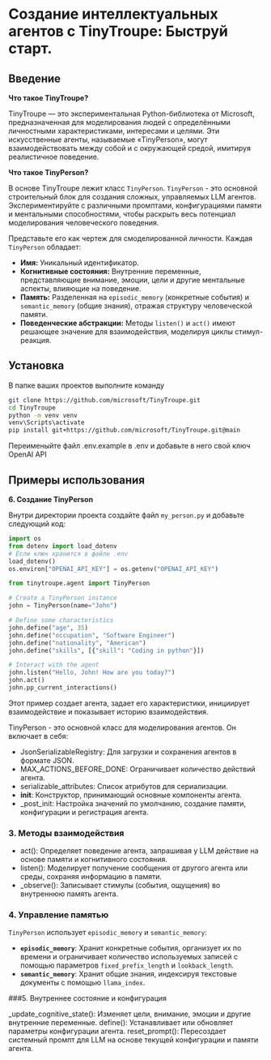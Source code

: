 # Создание интеллектуальных агентов с TinyTroupe: Быструй старт.

## Введение

**Что такое TinyTroupe?**

TinyTroupe — это экспериментальная Python-библиотека от Microsoft, предназначенная для моделирования людей с определёнными личностными характеристиками, интересами и целями. Эти искусственные агенты, называемые «TinyPerson», могут взаимодействовать между собой и с окружающей средой, имитируя реалистичное поведение.

**Что такое TinyPerson?**

В основе TinyTroupe лежит класс `TinyPerson`. 
`TinyPerson` - это основной строительный блок для создания сложных, управляемых LLM агентов.  
Экспериментируйте с различными промптами, конфигурациями памяти и ментальными способностями, 
чтобы раскрыть весь потенциал моделирования человеческого поведения.

Представьте его как чертеж для смоделированной личности. Каждая `TinyPerson` обладает:

*   **Имя:** Уникальный идентификатор.
*   **Когнитивные состояния:** Внутренние переменные, представляющие внимание, эмоции, цели и другие ментальные аспекты, влияющие на поведение.
*   **Память:** Разделенная на `episodic_memory` (конкретные события) и `semantic_memory` (общие знания), отражая структуру человеческой памяти.
*   **Поведенческие абстракции:** Методы `listen()` и `act()` имеют решающее значение для взаимодействия, моделируя циклы стимул-реакция.

## Установка

В папке ваших проектов выполните команду 

```bash
git clone https://github.com/microsoft/TinyTroupe.git
cd TinyTroupe
python -m venv venv
venv\Scripts\activate
pip install git+https://github.com/microsoft/TinyTroupe.git@main
```
Переименыйте файл .env.example в .env и добавьте в него свой ключ OpenAI API


## Примеры использования


**6. Создание TinyPerson**

Внутри директории проекта создайте файл `my_person.py` и добавьте следующий код: 

```python
import os
from dotenv import load_dotenv
# Если ключ хранится в файле .env
load_dotenv()
os.environ["OPENAI_API_KEY"] = os.getenv("OPENAI_API_KEY")

from tinytroupe.agent import TinyPerson

# Create a TinyPerson instance
john = TinyPerson(name="John")

# Define some characteristics
john.define("age", 35)
john.define("occupation", "Software Engineer")
john.define("nationality", "American")
john.define("skills", [{"skill": "Coding in python"}])

# Interact with the agent
john.listen("Hello, John! How are you today?")
john.act()
john.pp_current_interactions()
```

Этот пример создает агента, задает его характеристики, инициирует взаимодействие и показывает историю взаимодействия.

TinyPerson - это основной класс для моделирования агентов. Он включает в себя:

- JsonSerializableRegistry: Для загрузки и сохранения агентов в формате JSON.
- MAX_ACTIONS_BEFORE_DONE: Ограничивает количество действий агента.
- serializable_attributes: Список атрибутов для сериализации.
- __init__: Конструктор, принимающий основные компоненты агента.
- _post_init: Настройка значений по умолчанию, создание памяти, конфигурации и регистрация агента.

### 3. Методы взаимодействия

- act(): Определяет поведение агента, запрашивая у LLM действие на основе памяти и когнитивного состояния.
- listen(): Моделирует получение сообщения от другого агента или среды, сохраняя информацию в памяти.
- _observe(): Записывает стимулы (события, ощущения) во внутреннюю память агента.

### 4. Управление памятью

`TinyPerson` использует `episodic_memory` и `semantic_memory`:
*   **`episodic_memory`**: Хранит конкретные события, организует их по времени и ограничивает количество используемых записей с помощью параметров `fixed_prefix_length` и `lookback_length`.
*   **`semantic_memory`**: Хранит общие знания, индексируя текстовые документы с помощью `llama_index`.


###5. Внутреннее состояние и конфигурация

_update_cognitive_state(): Изменяет цели, внимание, эмоции и другие внутренние переменные.
define(): Устанавливает или обновляет параметры конфигурации агента.
reset_prompt(): Пересоздает системный промпт для LLM на основе текущей конфигурации и памяти агента.
